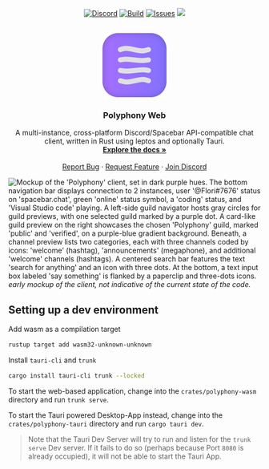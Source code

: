 <div align="center">

[![Discord]][Discord-invite]
[![Build][build-shield]][build-url]
[![Issues][issues-shield]][issues-url]
<img src="https://img.shields.io/static/v1?label=Status&message=Early%20Development&color=blue">

</br>
  <a href="https://github.com/polyphony-chat/polyphony">
    <img src="https://github.com/polyphony-chat/branding/blob/main/logos/polyphony-2-5-round8bit.png?raw=true" alt="The Polyphony logo. a purple, square background with rounded edges. on this background, there are four vertically stacked, white lines. The lines each resemble a sine curve, although they are all shaped a little differently." width="128" height="128">
  </a>

<h3 align="center">Polyphony Web</h3>

  <p align="center">
    A multi-instance, cross-platform Discord/Spacebar API-compatible chat client, written in Rust using leptos and optionally Tauri.
    <br />
    <a href="https://github.com/polyphony-chat/polyphony-web"><strong>Explore the docs »</strong></a>
    <br />
    <br />
    <a href="https://github.com/polyphony-chat/polyphony-web/issues">Report Bug</a>
    ·
    <a href="https://github.com/polyphony-chat/polyphony-web/issues">Request Feature</a>
    ·
    <a href="https://discord.gg/8tKSC8wzDq">Join Discord</a>
  </p>
</div>

</div>

![Mockup of the 'Polyphony' client, set in dark purple hues. The bottom navigation bar displays connection to 2 instances, user '@Flori#7676' status on 'spacebar.chat', green 'online' status symbol, a 'coding' status, and 'Visual Studio code' playing. A left-side guild navigator hosts gray circles for guild previews, with one selected guild marked by a purple dot. A card-like guild preview on the right showcases the chosen 'Polyphony' guild, marked 'public' and 'verified', on a purple-blue gradient background. Beneath, a channel preview lists two categories, each with three channels coded by icons: 'welcome' (hashtag), 'announcements' (megaphone), and additional 'welcome' channels (hashtags). A centered search bar features the text 'search for anything' and an icon with three dots. At the bottom, a text input box labeled 'say something' is flanked by a paperclip and three-dots icons.](https://github.com/polyphony-chat/design/blob/main/ui/client-mockup-draft-neo.png?raw=true)
*early mockup of the client, not indicative of the current state of the code.* 

## Setting up a dev environment

Add wasm as a compilation target

```bash
rustup target add wasm32-unknown-unknown
```

Install `tauri-cli` and `trunk`
```bash
cargo install tauri-cli trunk --locked
```

To start the web-based application, change into the `crates/polyphony-wasm` directory and run `trunk serve`.

To start the Tauri powered Desktop-App instead, change into the `crates/polyphony-tauri` directory and run `cargo tauri dev`. 

> Note that the Tauri Dev Server will try to run and listen for the `trunk serve` Dev server. If it fails to do so (perhaps because Port `8080` is already occupied), it will not be able to start the Tauri App.

[Rust]: https://img.shields.io/badge/Rust-orange?style=plastic&logo=rust
[Rust-url]: https://www.rust-lang.org/
[build-shield]: https://img.shields.io/github/actions/workflow/status/polyphony-chat/polyphony-web/rust.yml?style=flat
[build-url]: https://github.com/polyphony-chat/polyphony-web/blob/main/.github/workflows/rust.yml
[contributors-shield]: https://img.shields.io/github/contributors/polyphony-chat/polyphony-web.svg?style=flat
[contributors-url]: https://github.com/polyphony-chat/polyphony-web/graphs/contributors
[forks-shield]: https://img.shields.io/github/forks/polyphony-chat/polyphony-web.svg?style=flat
[forks-url]: https://github.com/polyphony-chat/polyphony-web/network/members
[stars-shield]: https://img.shields.io/github/stars/polyphony-chat/polyphony-web.svg?style=flat
[stars-url]: https://github.com/polyphony-chat/polyphony-web/stargazers
[issues-shield]: https://img.shields.io/github/issues/polyphony-chat/polyphony-web.svg?style=flat
[issues-url]: https://github.com/polyphony-chat/polyphony-web/issues
[license-shield]: https://img.shields.io/github/license/polyphony-chat/polyphony-web.svg?style=f;at
[license-url]: https://github.com/polyphony-chat/polyphony-web/blob/master/LICENSE
[Discord]: https://dcbadge.vercel.app/api/server/m3FpcapGDD?style=flat
[Discord-invite]: https://discord.com/invite/m3FpcapGDD
